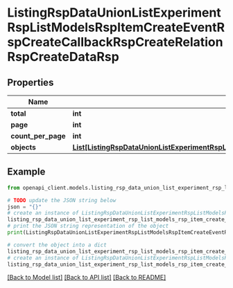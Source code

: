 # ListingRspDataUnionListExperimentRspListModelsRspItemCreateEventRspCreateCallbackRspCreateRelationRspCreateDataRsp


## Properties

Name | Type | Description | Notes
------------ | ------------- | ------------- | -------------
**total** | **int** |  | 
**page** | **int** |  | 
**count_per_page** | **int** |  | 
**objects** | [**List[ListingRspDataUnionListExperimentRspListModelsRspItemCreateEventRspCreateCallbackRspCreateRelationRspCreateDataRspObjectsInner]**](ListingRspDataUnionListExperimentRspListModelsRspItemCreateEventRspCreateCallbackRspCreateRelationRspCreateDataRspObjectsInner.md) |  | 

## Example

```python
from openapi_client.models.listing_rsp_data_union_list_experiment_rsp_list_models_rsp_item_create_event_rsp_create_callback_rsp_create_relation_rsp_create_data_rsp import ListingRspDataUnionListExperimentRspListModelsRspItemCreateEventRspCreateCallbackRspCreateRelationRspCreateDataRsp

# TODO update the JSON string below
json = "{}"
# create an instance of ListingRspDataUnionListExperimentRspListModelsRspItemCreateEventRspCreateCallbackRspCreateRelationRspCreateDataRsp from a JSON string
listing_rsp_data_union_list_experiment_rsp_list_models_rsp_item_create_event_rsp_create_callback_rsp_create_relation_rsp_create_data_rsp_instance = ListingRspDataUnionListExperimentRspListModelsRspItemCreateEventRspCreateCallbackRspCreateRelationRspCreateDataRsp.from_json(json)
# print the JSON string representation of the object
print(ListingRspDataUnionListExperimentRspListModelsRspItemCreateEventRspCreateCallbackRspCreateRelationRspCreateDataRsp.to_json())

# convert the object into a dict
listing_rsp_data_union_list_experiment_rsp_list_models_rsp_item_create_event_rsp_create_callback_rsp_create_relation_rsp_create_data_rsp_dict = listing_rsp_data_union_list_experiment_rsp_list_models_rsp_item_create_event_rsp_create_callback_rsp_create_relation_rsp_create_data_rsp_instance.to_dict()
# create an instance of ListingRspDataUnionListExperimentRspListModelsRspItemCreateEventRspCreateCallbackRspCreateRelationRspCreateDataRsp from a dict
listing_rsp_data_union_list_experiment_rsp_list_models_rsp_item_create_event_rsp_create_callback_rsp_create_relation_rsp_create_data_rsp_from_dict = ListingRspDataUnionListExperimentRspListModelsRspItemCreateEventRspCreateCallbackRspCreateRelationRspCreateDataRsp.from_dict(listing_rsp_data_union_list_experiment_rsp_list_models_rsp_item_create_event_rsp_create_callback_rsp_create_relation_rsp_create_data_rsp_dict)
```
[[Back to Model list]](../README.md#documentation-for-models) [[Back to API list]](../README.md#documentation-for-api-endpoints) [[Back to README]](../README.md)


